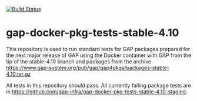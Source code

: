 [![Build Status](https://travis-ci.org/gap-infra/gap-docker-pkg-tests-stable-4.10.svg?branch=master)](https://travis-ci.org/gap-infra/gap-docker-pkg-tests-stable-4.10)

# gap-docker-pkg-tests-stable-4.10

This repository is used to run standard tests for GAP packages prepared
for the next major release of GAP using the Docker container with GAP
from the tip of the stable-4.10 branch and packages from the archive
https://www.gap-system.org/pub/gap/gap4pkgs/packages-stable-4.10.tar.gz

All tests in this repository should pass. All currently failing package
tests are in https://github.com/gap-infra/gap-docker-pkg-tests-stable-4.10-staging.

